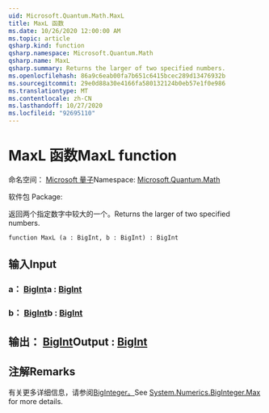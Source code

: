 ```yaml
---
uid: Microsoft.Quantum.Math.MaxL
title: MaxL 函数
ms.date: 10/26/2020 12:00:00 AM
ms.topic: article
qsharp.kind: function
qsharp.namespace: Microsoft.Quantum.Math
qsharp.name: MaxL
qsharp.summary: Returns the larger of two specified numbers.
ms.openlocfilehash: 86a9c6eab00fa7b651c6415bcec289d13476932b
ms.sourcegitcommit: 29e0d88a30e4166fa580132124b0eb57e1f0e986
ms.translationtype: MT
ms.contentlocale: zh-CN
ms.lasthandoff: 10/27/2020
ms.locfileid: "92695110"
---
```

# <a name="maxl-function"></a><span data-ttu-id="5025f-102">MaxL 函数</span><span class="sxs-lookup"><span data-stu-id="5025f-102">MaxL function</span></span>

<span data-ttu-id="5025f-103">命名空间： [Microsoft 量子](xref:Microsoft.Quantum.Math)</span><span class="sxs-lookup"><span data-stu-id="5025f-103">Namespace: [Microsoft.Quantum.Math](xref:Microsoft.Quantum.Math)</span></span>

<span data-ttu-id="5025f-104">软件包 [](https://nuget.org/packages/)</span><span class="sxs-lookup"><span data-stu-id="5025f-104">Package: [](https://nuget.org/packages/)</span></span>


<span data-ttu-id="5025f-105">返回两个指定数字中较大的一个。</span><span class="sxs-lookup"><span data-stu-id="5025f-105">Returns the larger of two specified numbers.</span></span>

```qsharp
function MaxL (a : BigInt, b : BigInt) : BigInt
```


## <a name="input"></a><span data-ttu-id="5025f-106">输入</span><span class="sxs-lookup"><span data-stu-id="5025f-106">Input</span></span>

### <a name="a--bigint"></a><span data-ttu-id="5025f-107">a： [BigInt](xref:microsoft.quantum.lang-ref.bigint)</span><span class="sxs-lookup"><span data-stu-id="5025f-107">a : [BigInt](xref:microsoft.quantum.lang-ref.bigint)</span></span>




### <a name="b--bigint"></a><span data-ttu-id="5025f-108">b： [BigInt](xref:microsoft.quantum.lang-ref.bigint)</span><span class="sxs-lookup"><span data-stu-id="5025f-108">b : [BigInt](xref:microsoft.quantum.lang-ref.bigint)</span></span>





## <a name="output--bigint"></a><span data-ttu-id="5025f-109">输出： [BigInt](xref:microsoft.quantum.lang-ref.bigint)</span><span class="sxs-lookup"><span data-stu-id="5025f-109">Output : [BigInt](xref:microsoft.quantum.lang-ref.bigint)</span></span>



## <a name="remarks"></a><span data-ttu-id="5025f-110">注解</span><span class="sxs-lookup"><span data-stu-id="5025f-110">Remarks</span></span>

<span data-ttu-id="5025f-111">有关更多详细信息，请参阅[BigInteger。](https://docs.microsoft.com/dotnet/api/system.numerics.biginteger.max)</span><span class="sxs-lookup"><span data-stu-id="5025f-111">See [System.Numerics.BigInteger.Max](https://docs.microsoft.com/dotnet/api/system.numerics.biginteger.max) for more details.</span></span>